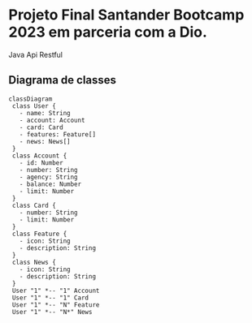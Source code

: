 ﻿# Projeto Final Santander Bootcamp 2023 em parceria com a Dio.
 Java Api Restful 

 ## Diagrama de classes

 ```mermaid
classDiagram
  class User {
    - name: String
    - account: Account
    - card: Card
    - features: Feature[]
    - news: News[]
  }
  class Account {
    - id: Number
    - number: String
    - agency: String
    - balance: Number
    - limit: Number
  }
  class Card {
    - number: String
    - limit: Number
  }
  class Feature {
    - icon: String
    - description: String
  }
  class News {
    - icon: String
    - description: String
  }
  User "1" *-- "1" Account
  User "1" *-- "1" Card
  User "1" *-- "N" Feature
  User "1" *-- "N*" News
```
